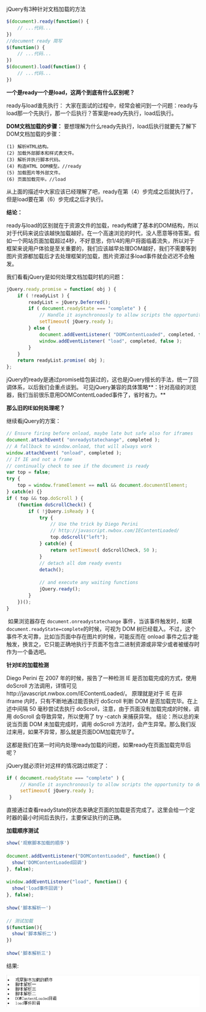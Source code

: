 jQuery有3种针对文档加载的方法

```js
$(document).ready(function() {
    // ...代码...
})
//document ready 简写
$(function() {
    // ...代码...
})
$(document).load(function() {
    // ...代码...
})
```

**一个是ready一个是load，这两个到底有什么区别呢？**

ready与load谁先执行：
大家在面试的过程中，经常会被问到一个问题：ready与load那一个先执行，那一个后执行？答案是ready先执行，load后执行。

**DOM文档加载的步骤：**
要想理解为什么ready先执行，load后执行就要先了解下DOM文档加载的步骤：

```
(1) 解析HTML结构。
(2) 加载外部脚本和样式表文件。
(3) 解析并执行脚本代码。
(4) 构造HTML DOM模型。//ready
(5) 加载图片等外部文件。
(6) 页面加载完毕。//load
```

从上面的描述中大家应该已经理解了吧，ready在第（4）步完成之后就执行了，但是load要在第（6）步完成之后才执行。

**结论：**

ready与load的区别就在于资源文件的加载，ready构建了基本的DOM结构，所以对于代码来说应该越快加载越好。在一个高速浏览的时代，没人愿意等待答案。假如一个网站页面加载超过4秒，不好意思，你1/4的用户将面临着流失，所以对于框架来说用户体验是至关重要的，我们应该越早处理DOM越好，我们不需要等到图片资源都加载后才去处理框架的加载，图片资源过多load事件就会迟迟不会触发。

我们看看jQuery是如何处理文档加载时机的问题：

```js
jQuery.ready.promise = function( obj ) {
    if ( !readyList ) {
        readyList = jQuery.Deferred();
        if ( document.readyState === "complete" ) {
            // Handle it asynchronously to allow scripts the opportunity to delay ready
            setTimeout( jQuery.ready );
        } else {
            document.addEventListener( "DOMContentLoaded", completed, false );
            window.addEventListener( "load", completed, false );
        }
    }
    return readyList.promise( obj );
};
```

jQuery的ready是通过promise给包装过的，这也是jQuery擅长的手法，统一了回调体系，以后我们会重点谈到。
可见jQuery兼容的具体策略**：针对高级的浏览器，我们当前很乐意用DOMContentLoaded事件了，省时省力。**

**那么旧的IE如何处理呢？**

继续看jQuery的方案：

```js
// Ensure firing before onload, maybe late but safe also for iframes
document.attachEvent( "onreadystatechange", completed );
// A fallback to window.onload, that will always work
window.attachEvent( "onload", completed );
// If IE and not a frame
// continually check to see if the document is ready
var top = false;
try {
    top = window.frameElement == null && document.documentElement;
} catch(e) {}
if ( top && top.doScroll ) {
    (function doScrollCheck() {
        if ( !jQuery.isReady ) {
            try {
                // Use the trick by Diego Perini
                // http://javascript.nwbox.com/IEContentLoaded/
                top.doScroll("left");
            } catch(e) {
                return setTimeout( doScrollCheck, 50 );
            }
            // detach all dom ready events
            detach();

            // and execute any waiting functions
            jQuery.ready();
        }
    })();
}
```

​    如果浏览器存在 `document.onreadystatechange` 事件，当该事件触发时，如果 `document.readyState=complete`的时候，可视为 DOM 树已经载入。不过，这个事件不太可靠，比如当页面中存在图片的时候，可能反而在 onload 事件之后才能触发，换言之，它只能正确地执行于页面不包含二进制资源或非常少或者被缓存时作为一个备选吧。

**针对IE的加载检测**

Diego Perini 在 2007 年的时候，报告了一种检测 IE 是否加载完成的方式，使用 doScroll 方法调用，详情可见http://javascript.nwbox.com/IEContentLoaded/。
原理就是对于 IE 在非 iframe 内时，只有不断地通过能否执行 doScroll 判断 DOM 是否加载完毕。在上述中间隔 50 毫秒尝试去执行 doScroll，注意，由于页面没有加载完成的时候，调用 doScroll 会导致异常，所以使用了 try -catch 来捕获异常。
结论：所以总的来说当页面 DOM 未加载完成时，调用 doScroll 方法时，会产生异常。那么我们反过来用，如果不异常，那么就是页面DOM加载完毕了。

这都是我们在第一时间内处理ready加载的问题，如果ready在页面加载完毕后呢？

jQuery就必须针对这样的情况跳过绑定了：

```js
if ( document.readyState === "complete" ) {
     // Handle it asynchronously to allow scripts the opportunity to delay ready
     setTimeout( jQuery.ready );
 }
```

直接通过查看readyState的状态来确定页面的加载是否完成了。这里会给一个定时器的最小时间后去执行，主要保证执行的正确。

**加载顺序测试**

```js
show('观察脚本加载的顺序')

document.addEventListener("DOMContentLoaded", function() {
  show('DOMContentLoaded回调')
}, false);

window.addEventListener("load", function() {
  show('load事件回调')
}, false);

show('脚本解析一')

// 测试加载
$(function(){
  show('脚本解析二')
})

show('脚本解析三')
```

结果:

![004](.\img\004.png)



